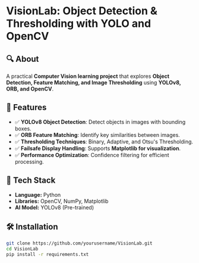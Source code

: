 # VisionLab: Object Detection & Thresholding with YOLO and OpenCV

## 🔍 About
A practical **Computer Vision learning project** that explores **Object Detection, Feature Matching, and Image Thresholding** using **YOLOv8, ORB, and OpenCV**.

## 🚀 Features
- ✅ **YOLOv8 Object Detection**: Detect objects in images with bounding boxes.
- ✅ **ORB Feature Matching**: Identify key similarities between images.
- ✅ **Thresholding Techniques**: Binary, Adaptive, and Otsu's Thresholding.
- ✅ **Failsafe Display Handling**: Supports **Matplotlib for visualization**.
- ✅ **Performance Optimization**: Confidence filtering for efficient processing.

## 📌 Tech Stack
- **Language:** Python
- **Libraries:** OpenCV, NumPy, Matplotlib
- **AI Model:** YOLOv8 (Pre-trained)

## 🛠️ Installation
```bash
git clone https://github.com/yourusername/VisionLab.git
cd VisionLab
pip install -r requirements.txt
